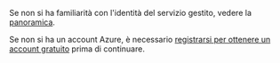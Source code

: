 Se non si ha familiarità con l'identità del servizio gestito, vedere la [panoramica](../articles/active-directory/msi-overview.md).

Se non si ha un account Azure, è necessario [registrarsi per ottenere un account gratuito](https://azure.microsoft.com/free/) prima di continuare.
